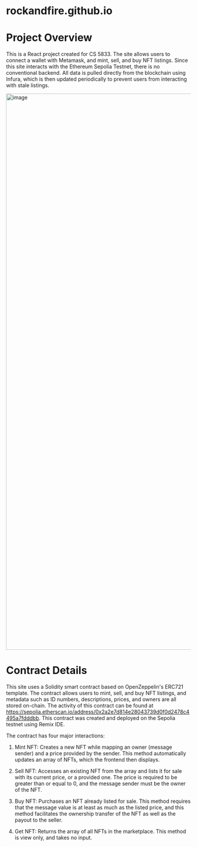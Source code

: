 # rockandfire.github.io

# Project Overview

This is a React project created for CS 5833. The site allows users to connect a wallet with Metamask, and mint, sell, and buy NFT listings. Since this site interacts with the Ethereum Sepolia Testnet, there is no conventional backend. All data is pulled directly from the blockchain using Infura, which is then updated periodically to prevent users from interacting with stale listings.

<img width="1512" alt="image" src="https://github.com/rockandfire/rockandfire.github.io/assets/55259268/003361af-0c47-4ed7-8fa4-f84eec18c4cf">

# Contract Details

This site uses a Solidity smart contract based on OpenZeppelin's ERC721 template. The contract allows users to mint, sell, and buy NFT listings, and metadata such as ID numbers, descriptions, prices, and owners are all stored on-chain. The activity of this contract can be found at https://sepolia.etherscan.io/address/0x2a2e7d814e28043739d0f0d2478c4495a7fdddbb.
This contract was created and deployed on the Sepolia testnet using Remix IDE.

The contract has four major interactions:

1. Mint NFT: Creates a new NFT while mapping an owner (message sender) and a price provided by the sender. This method automatically updates an array of NFTs, which the frontend then displays.

2. Sell NFT: Accesses an existing NFT from the array and lists it for sale with its current price, or a provided one. The price is required to be greater than or equal to 0, and the message sender must be the owner of the NFT.

3. Buy NFT: Purchases an NFT already listed for sale. This method requires that the message value is at least as much as the listed price, and this method facilitates the ownership transfer of the NFT as well as the payout to the seller.

4. Get NFT: Returns the array of all NFTs in the marketplace. This method is view only, and takes no input.
